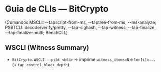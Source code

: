 # Guia de CLIs — BitCrypto
(Comandos MSCLI: --tapscript-from-ms, --taptree-from-ms, --ms-analyze; PSBTCLI: decode/verify/pretty, --tap-sighash, --tap-witness, --tap-finalize, --tap-finalize-multi; BenchCLI.)


## WSCLI (Witness Summary)
- `BitCrypto.WSCLI --psbt <b64>` → imprime `witness_items=N` e `len[i]=...` (+ `tap_control_block_depth`).
